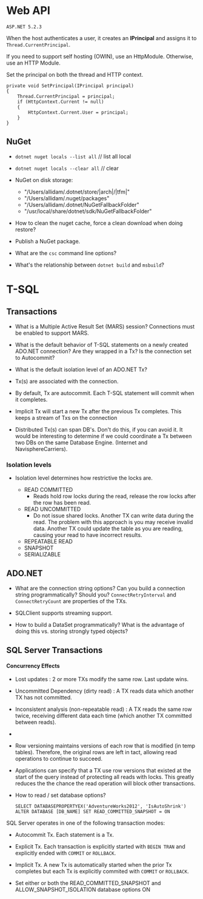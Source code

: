 # Web API

`ASP.NET 5.2.3`

When the host authenticates a user, it creates an **IPrincipal** and assigns it
to `Thread.CurrentPrincipal`.

If you need to support self hosting (OWIN), use an HttpModule. Otherwise, use an
HTTP Module.

Set the principal on both the thread and HTTP context.

```
private void SetPrincipal(IPrincipal principal)
{
    Thread.CurrentPrincipal = principal;
    if (HttpContext.Current != null)
    {
        HttpContext.Current.User = principal;
    }
}
```

## NuGet

* `dotnet nuget locals --list all`   // list all local
* `dotnet nuget locals --clear all`  // clear

* NuGet on disk storage:
  * "/Users/allidam/.dotnet/store/|arch|/|tfm|"
  * "/Users/allidam/.nuget/packages"
  * "/Users/allidam/.dotnet/NuGetFallbackFolder"
  * "/usr/local/share/dotnet/sdk/NuGetFallbackFolder"

* How to clean the nuget cache, force a clean download when doing restore?
* Publish a NuGet package.

* What are the `csc` command line options?
* What's the relationship between `dotnet build` and `msbuild`?

# T-SQL

## Transactions

* What is a Multiple Active Result Set (MARS) session? Connections must be
  enabled to support MARS.

* What is the default behavior of T-SQL statements on a newly created ADO.NET
  connection? Are they wrapped in a Tx? Is the connection set to Autocommit?

* What is the default isolation level of an ADO.NET Tx?

* Tx(s) are associated with the connection.

* By default, Tx are autocommit. Each T-SQL statement will commit when it
  completes.

* Implicit Tx will start a new Tx after the previous Tx completes. This keeps a
  stream of Txs on the connection

* Distributed Tx(s) can span DB's. Don't do this, if you can avoid it. It would
  be interesting to determine if we could coordinate a Tx between two DBs on the
  same Database Engine. (Internet and NavisphereCarriers).

### Isolation levels

* Isolation level determines how restrictive the locks are.

  * READ COMMITTED
    * Reads hold row locks during the read, release the row locks after the row has been read.
  * READ UNCOMMITTED
    * Do not issue shared locks. Another TX can write data during the read. The problem with this approach is you may receive invalid data. Another TX could update the table as you are reading, causing your read to have incorrect results.
  * REPEATABLE READ
  * SNAPSHOT
  * SERIALIZABLE


## ADO.NET

* What are the connection string options? Can you build a connection string
  programmatically? Should you?  `ConnectRetryInterval` and `ConnectRetryCount`
  are properties of the TXs.

* SQLClient supports streaming support.

* How to build a DataSet programmatically? What is the advantage of doing this
  vs. storing strongly typed objects?




## SQL Server Transactions

#### Concurrency Effects

* Lost updates : 2 or more TXs modify the same row. Last update wins.
* Uncommitted Dependency (dirty read) : A TX reads data which another TX has not committed.
* Inconsistent analysis (non-repeatable read) : A TX reads the same row twice, receiving different data each time (which another TX committed between reads).
*
* Row versioning maintains versions of each row that is modified (in temp tables). Therefore, the original rows are left in tact, allowing read operations to continue to succeed.
* Applications can specify that a TX use row versions that existed at the start of the query instead of protecting all reads with locks. This greatly reduces the the chance the read operation will block other transactions.



* How to read / set database options?

  `SELECT DATABASEPROPERTYEX('AdventureWorks2012', 'IsAutoShrink')`
  `ALTER DATABASE [DB_NAME] SET READ_COMMITTED_SNAPSHOT = ON`


SQL Server operates in one of the following transaction modes:

* Autocommit Tx. Each statement is a Tx.

* Explicit Tx. Each transaction is explicitly started with `BEGIN TRAN` and
  explicitly ended with `COMMIT` or `ROLLBACK`.

* Implicit Tx. A new Tx is automatically started when the prior Tx completes but
  each Tx is explicitly commited with `COMMIT` or `ROLLBACK`.

* Set either or both the READ_COMMITTED_SNAPSHOT and ALLOW_SNAPSHOT_ISOLATION database options ON
